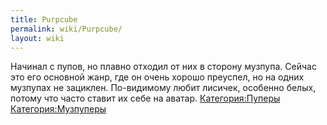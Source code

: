 ```yaml
---
title: Purpcube
permalink: wiki/Purpcube/
layout: wiki
---
```


Начинал с пупов, но плавно отходил от них в сторону музпупа. Сейчас это
его основной жанр, где он очень хорошо преуспел, но на одних музпупах не
зациклен. По-видимому любит лисичек, особенно белых, потому что часто
ставит их себе на аватар.
[Категория:Пуперы](Категория:Пуперы "wikilink")
[Категория:Музпуперы](Категория:Музпуперы "wikilink")
